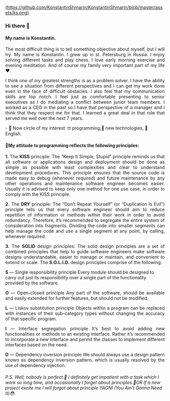 [(https://github.com/KonstantinShmarin/KonstantinShmarin/blob/master/assets/ks.png)](https://github.com/KonstantinShmarin)

### Hi there 👋
#### My name is Konstantin.
<p align="justify">
The most difficult thing is to tell something objective about myself, but I will try.
My name is Konstantin. I grew up in st. Petersburg in Russia. I enjoy solving different tasks and play chess. I love early morning exercise and evening meditation.
And of course my family very important part of my life ❤️.
</p>

<p align="justify">
I think one of my greatest strengths is as a problem solver.
I have the ability to see a situation from different perspectives and I can get my work done even in the face of difficult obstacles.
I also feel that my communication skills are top notch.
I feel just as comfortable presenting to senior executives as I do mediating a conflict between junior team members.
I worked as a CEO in the past so I have that perspective of a manager and I think that they respect me for that.
I learned a great deal in that role that served me well over the next 7 years.
</p>
<p>
- 🔭 Now circle of my interest: 🤓 programming,🚀 new technologies, 🤩 English.
</p>

#### 🚩My attitude to programming reflects the following principles:
<p align="justify">
<b>1.</b> The <b>KISS</b> principle:
The “Keep It Simple, Stupid” principle reminds us that all software or applications design and deployment should be done as simple as possible with least complexities and clear to understand development procedures.
This principle ensures that the source code is made easy to debug (whenever required) and future maintenance by any other operations and maintenance software engineer becomes easier.
Usually it is advised to keep only one method for one use case, in order to comply with the KISS principle.
</p>
<p align="justify">
<b>2.</b> The <b>DRY</b> principle:
The “Don’t Repeat Yourself” (or “Duplication Is Evil”) principle tells us that every software engineer should aim
to reduce repetition of information or methods within their work in order to avoid redundancy.
Therefore, it’s recommended to segregate the entire system of consideration into fragments.
Dividing the code into smaller segments can help manage the code and use a single segment at any point, by calling, whenever required.
</p>
<p align="justify">
<b>3.</b> The <b>SOLID</b> design principles:
The solid design principles are a set of combined principles that help to guide software engineers make software designs understandable, easier to manage or maintain, and convenient to extend or scale.
The <b>S.O.L.I.D.</b> design principles comprise of the following:
<p align="justify">

<b>S</b> — Single responsibility principle
Every module should be designed to carry out just its responsibility over a single part of the functionality provided by the software.
</p>

<p align="justify">
<b>O</b> — Open-closed principle
Any part of the software, should be available and easily extended for further features, but should not be modified.
</p>

<p align="justify">
<b>L</b> — Liskov substitution principle
Objects within a program can be replaced with instances of their sub-category types without changing the accuracy of that specific program.
</p>

<p align="justify">
<b>I</b> — Interface segregation principle
It’s best to avoid adding new functionalities or methods to an existing interface. Rather it’s recommended to incorporate a new interface and permit the classes to implement different interfaces based on the need.
</p>

<p align="justify">
<b>D</b> — Dependency inversion principle
We should always use a design pattern known as dependency inversion pattern, which is usually resolved by the use of dependency injection.
</p>

###### P.S. Well, nobody is perfect.🤔 I definitely get impatient with a task which I work so long time,  and occasionally I forget about principles.🤫OR If a new project excite me I will forgot about principle YAGNI (You Ain’t Gonna Need It)😳.



<!--
**KonstantinShmarin/KonstantinShmarin** is a ✨ _special_ ✨ repository because its `README.md` (this file) appears on your GitHub profile.

Here are some ideas to get you started:

- 🔭 I’m currently working on ...
- 🌱 I’m currently learning ...
- 👯 I’m looking to collaborate on ...
- 🤔 I’m looking for help with ...
- 💬 Ask me about ...
- 📫 How to reach me: ...
- 😄 Pronouns: ...
- ⚡ Fun fact: ...
-->



